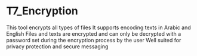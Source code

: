 # T7_Encryption
This tool encrypts all types of files It supports encoding texts in Arabic and English  Files and texts are encrypted and can only be decrypted with a password set during the encryption process by the user  Well suited for privacy protection and secure messaging
